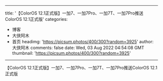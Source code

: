 
---
title: '【ColorOS 12.1正式版】一加7、一加7Pro、一加7T、一加7Pro推送ColorOS 12.1正式版'
categories: 
 - 博客
 - 大侠阿木
 - 首页
headimg: 'https://picsum.photos/400/300?random=3925'
author: 大侠阿木
comments: false
date: Wed, 03 Aug 2022 04:54:08 GMT
thumbnail: 'https://picsum.photos/400/300?random=3925'
---

<div>   
【ColorOS 12.1正式版】一加7、一加7Pro、一加7T、一加7Pro推送ColorOS 12.1正式版  
</div>
            